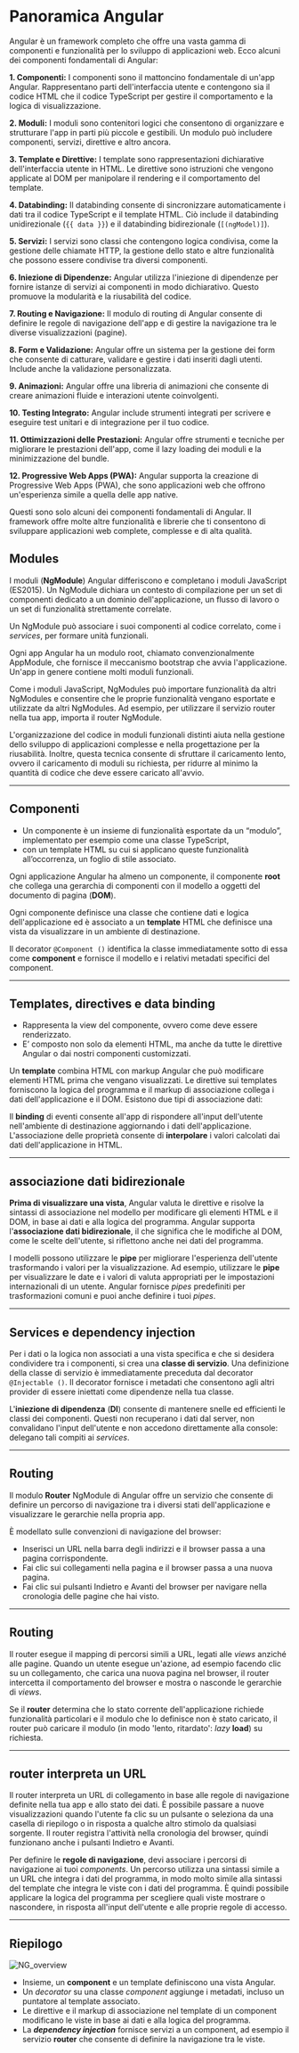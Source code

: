 # Panoramica Angular

Angular è un framework completo che offre una vasta gamma di componenti e funzionalità per lo sviluppo di applicazioni web. Ecco alcuni dei componenti fondamentali di Angular:

**1. Componenti:**
I componenti sono il mattoncino fondamentale di un'app Angular. Rappresentano parti dell'interfaccia utente e contengono sia il codice HTML che il codice TypeScript per gestire il comportamento e la logica di visualizzazione.

**2. Moduli:**
I moduli sono contenitori logici che consentono di organizzare e strutturare l'app in parti più piccole e gestibili. Un modulo può includere componenti, servizi, direttive e altro ancora.

**3. Template e Direttive:**
I template sono rappresentazioni dichiarative dell'interfaccia utente in HTML. Le direttive sono istruzioni che vengono applicate al DOM per manipolare il rendering e il comportamento del template.

**4. Databinding:**
Il databinding consente di sincronizzare automaticamente i dati tra il codice TypeScript e il template HTML. Ciò include il databinding unidirezionale (`{{ data }}`) e il databinding bidirezionale (`[(ngModel)]`).

**5. Servizi:**
I servizi sono classi che contengono logica condivisa, come la gestione delle chiamate HTTP, la gestione dello stato e altre funzionalità che possono essere condivise tra diversi componenti.

**6. Iniezione di Dipendenze:**
Angular utilizza l'iniezione di dipendenze per fornire istanze di servizi ai componenti in modo dichiarativo. Questo promuove la modularità e la riusabilità del codice.

**7. Routing e Navigazione:**
Il modulo di routing di Angular consente di definire le regole di navigazione dell'app e di gestire la navigazione tra le diverse visualizzazioni (pagine).

**8. Form e Validazione:**
Angular offre un sistema per la gestione dei form che consente di catturare, validare e gestire i dati inseriti dagli utenti. Include anche la validazione personalizzata.

**9. Animazioni:**
Angular offre una libreria di animazioni che consente di creare animazioni fluide e interazioni utente coinvolgenti.

**10. Testing Integrato:**
Angular include strumenti integrati per scrivere e eseguire test unitari e di integrazione per il tuo codice.

**11. Ottimizzazioni delle Prestazioni:**
Angular offre strumenti e tecniche per migliorare le prestazioni dell'app, come il lazy loading dei moduli e la minimizzazione del bundle.

**12. Progressive Web Apps (PWA):**
Angular supporta la creazione di Progressive Web Apps (PWA), che sono applicazioni web che offrono un'esperienza simile a quella delle app native.

Questi sono solo alcuni dei componenti fondamentali di Angular. Il framework offre molte altre funzionalità e librerie che ti consentono di sviluppare applicazioni web complete, complesse e di alta qualità.

## Modules

I moduli (**NgModule**) Angular differiscono e completano i moduli JavaScript (ES2015). Un NgModule dichiara un contesto di compilazione per un set di componenti dedicato a un dominio dell'applicazione, un flusso di lavoro o un set di funzionalità strettamente correlate.

Un NgModule può associare i suoi componenti al codice correlato, come i _services_, per formare unità funzionali.

Ogni app Angular ha un modulo root, chiamato convenzionalmente AppModule, che fornisce il meccanismo bootstrap che avvia l'applicazione. Un'app in genere contiene molti moduli funzionali.

Come i moduli JavaScript, NgModules può importare funzionalità da altri NgModules e consentire che le proprie funzionalità vengano esportate e utilizzate da altri NgModules. Ad esempio, per utilizzare il servizio router nella tua app, importa il router NgModule.

L'organizzazione del codice in moduli funzionali distinti aiuta nella gestione dello sviluppo di applicazioni complesse e nella progettazione per la riusabilità. Inoltre, questa tecnica consente di sfruttare il caricamento lento, ovvero il caricamento di moduli su richiesta, per ridurre al minimo la quantità di codice che deve essere caricato all'avvio.

---

## Componenti

* Un componente è un insieme di funzionalità esportate da un “modulo”, implementato per esempio come una classe TypeScript,
* con un template HTML su cui si applicano queste funzionalità all’occorrenza, un foglio di stile associato.

Ogni applicazione Angular ha almeno un componente, il componente **root** che collega una gerarchia di componenti con il modello a oggetti del documento di pagina (**DOM**).

Ogni componente definisce una classe che contiene dati e logica dell'applicazione ed è associato a un **template** HTML che definisce una vista da visualizzare in un ambiente di destinazione.

Il decorator `@Component ()` identifica la classe immediatamente sotto di essa come **component** e fornisce il modello e i relativi metadati specifici del component.

---

## Templates, directives e data binding

* Rappresenta la view del componente, ovvero come deve essere renderizzato.
* E’ composto non solo da elementi HTML, ma anche da tutte le direttive Angular o dai nostri componenti customizzati.

Un **template** combina HTML con markup Angular che può modificare elementi HTML prima che vengano visualizzati. Le direttive sui templates forniscono la logica del programma e il markup di associazione collega i dati dell'applicazione e il DOM. Esistono due tipi di associazione dati:

Il **binding** di eventi consente all'app di rispondere all'input dell'utente nell'ambiente di destinazione aggiornando i dati dell'applicazione.
L'associazione delle proprietà consente di **interpolare** i valori calcolati dai dati dell'applicazione in HTML.

---

## associazione dati bidirezionale

**Prima di visualizzare una vista**, Angular valuta le direttive e risolve la sintassi di associazione nel modello per modificare gli elementi HTML e il DOM, in base ai dati e alla logica del programma. Angular supporta l'**associazione dati bidirezionale**, il che significa che le modifiche al DOM, come le scelte dell'utente, si riflettono anche nei dati del programma.

I modelli possono utilizzare le **pipe** per migliorare l'esperienza dell'utente trasformando i valori per la visualizzazione. Ad esempio, utilizzare le **pipe** per visualizzare le date e i valori di valuta appropriati per le impostazioni internazionali di un utente. Angular fornisce _pipes_ predefiniti per trasformazioni comuni e puoi anche definire i tuoi _pipes_.

---

## Services e dependency injection

Per i dati o la logica non associati a una vista specifica e che si desidera condividere tra i componenti, si crea una **classe di servizio**. Una definizione della classe di servizio è immediatamente preceduta dal decorator `@Injectable ()`. Il decorator fornisce i metadati che consentono agli altri provider di essere iniettati come dipendenze nella tua classe.

L'**iniezione di dipendenza** (**DI**) consente di mantenere snelle ed efficienti le classi dei componenti. Questi non recuperano i dati dal server, non convalidano l'input dell'utente e non accedono direttamente alla console: delegano tali compiti ai _services_.

---

## Routing

Il modulo **Router** NgModule di Angular offre un servizio che consente di definire un percorso di navigazione tra i diversi stati dell'applicazione e visualizzare le gerarchie nella propria app.

È modellato sulle convenzioni di navigazione del browser:

* Inserisci un URL nella barra degli indirizzi e il browser passa a una pagina corrispondente.
* Fai clic sui collegamenti nella pagina e il browser passa a una nuova pagina.
* Fai clic sui pulsanti Indietro e Avanti del browser per navigare nella cronologia delle pagine che hai visto.

---

## Routing

Il router esegue il mapping di percorsi simili a URL, legati alle _views_ anziché alle pagine. Quando un utente esegue un'azione, ad esempio facendo clic su un collegamento, che carica una nuova pagina nel browser, il router intercetta il comportamento del browser e mostra o nasconde le gerarchie di _views_.

Se il **router** determina che lo stato corrente dell'applicazione richiede funzionalità particolari e il modulo che lo definisce non è stato caricato, il router può caricare il modulo (in modo 'lento, ritardato': _lazy_ **load**) su richiesta.

---

## router interpreta un URL

Il router interpreta un URL di collegamento in base alle regole di navigazione definite nella tua app e allo stato dei dati. È possibile passare a nuove visualizzazioni quando l'utente fa clic su un pulsante o seleziona da una casella di riepilogo o in risposta a qualche altro stimolo da qualsiasi sorgente. Il router registra l'attività nella cronologia del browser, quindi funzionano anche i pulsanti Indietro e Avanti.

Per definire le **regole di navigazione**, devi associare i percorsi di navigazione ai tuoi _components_. Un percorso utilizza una sintassi simile a un URL che integra i dati del programma, in modo molto simile alla sintassi del template che integra le viste con i dati del programma. È quindi possibile applicare la logica del programma per scegliere quali viste mostrare o nascondere, in risposta all'input dell'utente e alle proprie regole di accesso.

---

## Riepilogo

![NG_overview](./NG_overview2.png)

* Insieme, un **component** e un template definiscono una vista Angular.
* Un _decorator_ su una classe _component_ aggiunge i metadati, incluso un puntatore al template associato.
* Le direttive e il markup di associazione nel template di un component modificano le viste in base ai dati e alla logica del programma.
* La **_dependency injection_** fornisce servizi a un component, ad esempio il servizio **router** che consente di definire la navigazione tra le viste.

